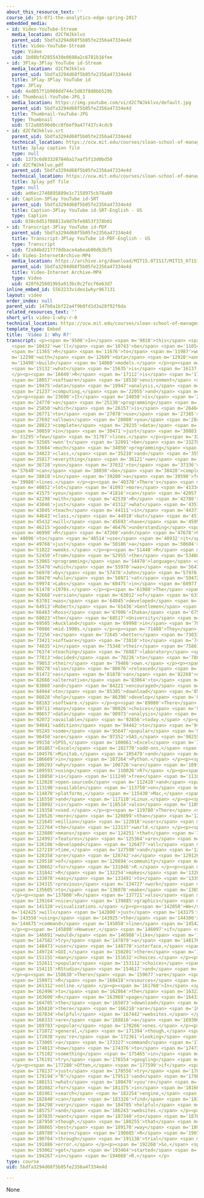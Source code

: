 ```yaml
---
about_this_resource_text: ''
course_id: 15-071-the-analytics-edge-spring-2017
embedded_media:
- id: Video-YouTube-Stream
  media_location: d2CfWJkklvo
  parent_uid: 5bdfa3294d68f5b05fe2356a47334e4d
  title: Video-YouTube-Stream
  type: Video
  uid: 1b08bfd2855430e0698a2c6781b16fee
- id: 3Play-3Play YouTube id-Stream
  media_location: d2CfWJkklvo
  parent_uid: 5bdfa3294d68f5b05fe2356a47334e4d
  title: 3Play-3Play YouTube id
  type: 3Play
  uid: 4ad057f1b908dd744c5d83f8d8bb529b
- id: Thumbnail-YouTube-JPG_1
  media_location: https://img.youtube.com/vi/d2CfWJkklvo/default.jpg
  parent_uid: 5bdfa3294d68f5b05fe2356a47334e4d
  title: Thumbnail-YouTube-JPG
  type: Thumbnail
  uid: 572a88596d0cc0f6ef9a47f437c4cdc9
- id: d2CfWJkklvo.srt
  parent_uid: 5bdfa3294d68f5b05fe2356a47334e4d
  technical_location: https://ocw.mit.edu/courses/sloan-school-of-management/15-071-the-analytics-edge-spring-2017/an-introduction-to-analytics/working-with-data-an-introduction-to-r/video-1-why-r/video-1-why-r-0/d2CfWJkklvo.srt
  title: 3play caption file
  type: null
  uid: 1373c6d033287840a17aaf5f13d0bd50
- id: d2CfWJkklvo.pdf
  parent_uid: 5bdfa3294d68f5b05fe2356a47334e4d
  technical_location: https://ocw.mit.edu/courses/sloan-school-of-management/15-071-the-analytics-edge-spring-2017/an-introduction-to-analytics/working-with-data-an-introduction-to-r/video-1-why-r/video-1-why-r-0/d2CfWJkklvo.pdf
  title: 3play pdf file
  type: null
  uid: ad6ec2748895889e1c7158975cb78a09
- id: Caption-3Play YouTube id-SRT
  parent_uid: 5bdfa3294d68f5b05fe2356a47334e4d
  title: Caption-3Play YouTube id-SRT-English - US
  type: Caption
  uid: 038c6d51f08813a9d7bfe8853f378b01
- id: Transcript-3Play YouTube id-PDF
  parent_uid: 5bdfa3294d68f5b05fe2356a47334e4d
  title: Transcript-3Play YouTube id-PDF-English - US
  type: Transcript
  uid: f2a94bd21777ddbace4a6eab00db3bf5
- id: Video-InternetArchive-MP4
  media_location: https://archive.org/download/MIT15.071S17/MIT15_071S17_Session_1.3.02_300k.mp4
  parent_uid: 5bdfa3294d68f5b05fe2356a47334e4d
  title: Video-Internet Archive-MP4
  type: Video
  uid: 420f6256019b5a913bc0c2fecf6e63d7
inline_embed_id: 5563233video1whyr967131
layout: video
order_index: null
parent_uid: 147b0a1bf22a4f9b0fd1d3a28f92f6da
related_resources_text: ''
short_url: video-1-why-r-0
technical_location: https://ocw.mit.edu/courses/sloan-school-of-management/15-071-the-analytics-edge-spring-2017/an-introduction-to-analytics/working-with-data-an-introduction-to-r/video-1-why-r/video-1-why-r-0
template_type: Embed
title: 'Video 1: Why R?'
transcript: <p><span m='9500'>In</span> <span m='9810'>this</span> <span m='10121'>class,</span>
  <span m='10432'>we'll</span> <span m='10743'>be</span> <span m='11054'>using</span>
  <span m='11365'>R</span> <span m='11676'>to</span> <span m='11987'>work</span> <span
  m='12298'>with</span> <span m='12609'>data</span> <span m='12920'>and</span> <span
  m='13490'>build</span> <span m='14060'>models.</span> </p><p><span m='14630'>But</span>
  <span m='15132'>what</span> <span m='15635'>is</span> <span m='16137'>R?</span>
  </p><p><span m='16640'>R</span> <span m='17112'>is</span> <span m='17585'>a</span>
  <span m='18057'>software</span> <span m='18530'>environment</span> <span m='19002'>for</span>
  <span m='19475'>data</span> <span m='19947'>analysis,</span> <span m='20420'>statistical</span>
  <span m='21237'>computing,</span> <span m='22055'>and</span> <span m='22872'>graphics.</span>
  </p><p><span m='23690'>It</span> <span m='24050'>is</span> <span m='24410'>also</span>
  <span m='24770'>a</span> <span m='25130'>programming</span> <span m='25490'>language</span>
  <span m='25850'>which</span> <span m='26157'>is</span> <span m='26464'>natural</span>
  <span m='26771'>to</span> <span m='27078'>use</span> <span m='27385'>and</span>
  <span m='27692'>allows</span> <span m='28000'>you</span> <span m='28411'>to</span>
  <span m='28823'>complete</span> <span m='29235'>data</span> <span m='29647'>analyses</span>
  <span m='30059'>in</span> <span m='30471'>just</span> <span m='30883'>a</span> <span
  m='31295'>few</span> <span m='31707'>lines.</span> </p><p><span m='32119'>We</span>
  <span m='32505'>won't</span> <span m='32891'>be</span> <span m='33278'>doing</span>
  <span m='33664'>much</span> <span m='34050'>programming</span> <span m='34437'>in</span>
  <span m='34823'>class,</span> <span m='35210'>and</span> <span m='35513'>almost</span>
  <span m='35817'>everything</span> <span m='36121'>we</span> <span m='36425'>ask</span>
  <span m='36728'>you</span> <span m='37032'>to</span> <span m='37336'>do</span> <span
  m='37640'>can</span> <span m='38030'>be</span> <span m='38420'>completed</span>
  <span m='38810'>in</span> <span m='39200'>a</span> <span m='39590'>few</span> <span
  m='39980'>lines.</span> </p><p><span m='40370'>There's</span> <span m='40611'>a</span>
  <span m='40852'>lot</span> <span m='41093'>more</span> <span m='41334'>that</span>
  <span m='41575'>you</span> <span m='41816'>can</span> <span m='42057'>do</span>
  <span m='42298'>with</span> <span m='42539'>R</span> <span m='42780'>than</span>
  <span m='43046'>just</span> <span m='43312'>what</span> <span m='43578'>we</span>
  <span m='43845'>teach</span> <span m='44111'>in</span> <span m='44377'>this</span>
  <span m='44643'>class,</span> <span m='44910'>but</span> <span m='45171'>you</span>
  <span m='45432'>will</span> <span m='45693'>have</span> <span m='45954'>a</span>
  <span m='46215'>good</span> <span m='46476'>understanding</span> <span m='46737'>of</span>
  <span m='46998'>R</span> <span m='47260'>and</span> <span m='47678'>how</span> <span
  m='48096'>to</span> <span m='48514'>use</span> <span m='48932'>it</span> <span m='49350'>in</span>
  <span m='49768'>just</span> <span m='50186'>a</span> <span m='50604'>few</span>
  <span m='51022'>weeks.</span> </p><p><span m='51440'>R</span> <span m='51945'>originated</span>
  <span m='52450'>from</span> <span m='52955'>the</span> <span m='53460'>statistical</span>
  <span m='53965'>programming</span> <span m='54470'>language</span> <span m='54970'>S,</span>
  <span m='55470'>which</span> <span m='55970'>was</span> <span m='56470'>developed</span>
  <span m='56970'>by</span> <span m='57470'>John</span> <span m='57970'>Chambers</span>
  <span m='58470'>while</span> <span m='58971'>at</span> <span m='59472'>Bell</span>
  <span m='59974'>Labs</span> <span m='60475'>in</span> <span m='60977'>the</span>
  <span m='61478'>1970s.</span> </p><p><span m='61980'>The</span> <span m='62324'>first</span>
  <span m='62668'>version</span> <span m='63012'>of</span> <span m='63357'>R</span>
  <span m='63701'>was</span> <span m='64045'>developed</span> <span m='64390'>by</span>
  <span m='64913'>Robert</span> <span m='65436'>Gentlemen</span> <span m='65960'>and</span>
  <span m='66483'>Ross</span> <span m='67006'>Ihaka</span> <span m='67530'>at</span>
  <span m='68023'>the</span> <span m='68517'>University</span> <span m='69011'>of</span>
  <span m='69505'>Auckland</span> <span m='69998'>in</span> <span m='70492'>the</span>
  <span m='70986'>mid-1990s.</span> </p><p><span m='71480'>They</span> <span m='71868'>wanted</span>
  <span m='72256'>a</span> <span m='72645'>better</span> <span m='73033'>statistical</span>
  <span m='73421'>software</span> <span m='73810'>to</span> <span m='74322'>use</span>
  <span m='74835'>in</span> <span m='75348'>their</span> <span m='75861'>Macintosh</span>
  <span m='76374'>teaching</span> <span m='76887'>laboratory</span> <span m='77400'>and</span>
  <span m='77813'>decided</span> <span m='78226'>to</span> <span m='78640'>create</span>
  <span m='79053'>their</span> <span m='79466'>own.</span> </p><p><span m='79880'>They</span>
  <span m='80278'>also</span> <span m='80676'>released</span> <span m='81074'>it</span>
  <span m='81472'>as</span> <span m='81870'>an</span> <span m='82268'>open-sourced</span>
  <span m='82666'>alternative</span> <span m='83064'>to</span> <span m='83462'>S</span>
  <span m='83860'>and</span> <span m='84221'>encouraged</span> <span m='84582'>others</span>
  <span m='84944'>to</span> <span m='85305'>download</span> <span m='85667'>and</span>
  <span m='86028'>help</span> <span m='86390'>develop</span> <span m='87286'>the</span>
  <span m='88183'>software.</span> </p><p><span m='89080'>There</span> <span m='89395'>are</span>
  <span m='89711'>many</span> <span m='90026'>choices</span> <span m='90342'>for</span>
  <span m='90657'>data</span> <span m='90973'>analysis</span> <span m='91289'>software</span>
  <span m='92072'>available</span> <span m='92856'>today.</span> </p><p><span m='93640'>In</span>
  <span m='94041'>addition</span> <span m='94442'>to</span> <span m='94844'>R,</span>
  <span m='95245'>some</span> <span m='95647'>popular</span> <span m='96048'>examples</span>
  <span m='96450'>are</span> <span m='97352'>SAS,</span> <span m='98255'>Stata,</span>
  <span m='99158'>SPSS,</span> <span m='100061'>Excel</span> <span m='100964'>and</span>
  <span m='101867'>Excel</span> <span m='102770'>add-ons,</span> <span m='103673'>MATLAB,</span>
  <span m='104576'>Minitab,</span> <span m='105479'>and</span> <span m='106074'>pandas</span>
  <span m='106669'>in</span> <span m='107264'>Python.</span> </p><p><span m='107860'>So,</span>
  <span m='108293'>why</span> <span m='108726'>are</span> <span m='109160'>we</span>
  <span m='109593'>using</span> <span m='110026'>R?</span> </p><p><span m='110460'>R</span>
  <span m='110850'>is</span> <span m='111240'>free</span> <span m='111630'>and</span>
  <span m='112020'>open-sourced</span> <span m='112410'>and</span> <span m='112800'>is</span>
  <span m='113190'>available</span> <span m='113750'>on</span> <span m='114310'>all</span>
  <span m='114870'>platforms,</span> <span m='115430'>Mac,</span> <span m='115990'>Windows,</span>
  <span m='116550'>and</span> <span m='117110'>Linux.</span> </p><p><span m='117670'>R</span>
  <span m='118092'>is</span> <span m='118514'>also</span> <span m='118936'>widely</span>
  <span m='119358'>used.</span> </p><p><span m='119780'>There</span> <span m='120153'>are</span>
  <span m='120526'>more</span> <span m='120899'>than</span> <span m='121272'>two</span>
  <span m='121645'>million</span> <span m='122018'>users</span> <span m='122391'>around</span>
  <span m='122764'>the</span> <span m='123137'>world.</span> </p><p><span m='123510'>This</span>
  <span m='123880'>means</span> <span m='124251'>that</span> <span m='124622'>new</span>
  <span m='124993'>features</span> <span m='125364'>are</span> <span m='125735'>being</span>
  <span m='126106'>developed</span> <span m='126477'>all</span> <span m='126848'>the</span>
  <span m='127219'>time,</span> <span m='127590'>and</span> <span m='127974'>there</span>
  <span m='128358'>are</span> <span m='128742'>a</span> <span m='129126'>lot</span>
  <span m='129510'>of</span> <span m='129894'>community</span> <span m='130278'>resources</span>
  <span m='130662'>for</span> <span m='131046'>R.</span> </p><p><span m='131430'>Additionally,</span>
  <span m='131842'>R</span> <span m='132254'>makes</span> <span m='132666'>it</span>
  <span m='133078'>easy</span> <span m='133491'>to</span> <span m='133903'>re-run</span>
  <span m='134315'>previous</span> <span m='134727'>work</span> <span m='135140'>and</span>
  <span m='135605'>to</span> <span m='136070'>make</span> <span m='136535'>adjustments.</span>
  </p><p><span m='137000'>R</span> <span m='137721'>also</span> <span m='138442'>has</span>
  <span m='139164'>nice</span> <span m='139885'>graphics</span> <span m='140607'>and</span>
  <span m='141328'>visualizations.</span> </p><p><span m='142050'>We</span> <span
  m='142425'>will</span> <span m='142800'>just</span> <span m='143175'>be</span> <span
  m='143550'>using</span> <span m='143925'>the</span> <span m='144300'>R</span> <span
  m='144675'>command</span> <span m='145050'>line</span> <span m='145425'>interface.</span>
  </p><p><span m='145800'>However,</span> <span m='146097'>if</span> <span m='146394'>you</span>
  <span m='146691'>would</span> <span m='146988'>like</span> <span m='147285'>to</span>
  <span m='147582'>try</span> <span m='147879'>a</span> <span m='148176'>graphical</span>
  <span m='148473'>user</span> <span m='148770'>interface,</span> <span m='149247'>or</span>
  <span m='149724'>GUI,</span> <span m='150201'>there</span> <span m='150678'>are</span>
  <span m='151155'>many</span> <span m='151632'>choices.</span> </p><p><span m='152110'>Two</span>
  <span m='152611'>popular</span> <span m='153112'>choices</span> <span m='153614'>are</span>
  <span m='154115'>RStudio</span> <span m='154617'>and</span> <span m='155118'>Rattle.</span>
  </p><p><span m='158630'>There</span> <span m='159077'>are</span> <span m='159524'>many</span>
  <span m='159971'>R</span> <span m='160418'>resources</span> <span m='160865'>available</span>
  <span m='161312'>online.</span> </p><p><span m='161760'>In</span> <span m='162128'>addition</span>
  <span m='162496'>to</span> <span m='162864'>the</span> <span m='163232'>official</span>
  <span m='163600'>R</span> <span m='163969'>page</span> <span m='164337'>and</span>
  <span m='164705'>the</span> <span m='165073'>download</span> <span m='165441'>page,</span>
  <span m='165810'>there</span> <span m='166218'>are</span> <span m='166626'>many</span>
  <span m='167034'>helpful</span> <span m='167442'>websites.</span> </p><p><span m='167850'>Here</span>
  <span m='168333'>are</span> <span m='168816'>a</span> <span m='169300'>few</span>
  <span m='169783'>popular</span> <span m='170266'>ones.</span> </p><p><span m='170750'>In</span>
  <span m='171072'>general,</span> <span m='171394'>though,</span> <span m='171716'>if</span>
  <span m='172038'>you're</span> <span m='172361'>looking</span> <span m='172683'>for</span>
  <span m='173005'>a</span> <span m='173327'>command</span> <span m='173650'>or</span>
  <span m='174013'>how</span> <span m='174376'>to</span> <span m='174739'>do</span>
  <span m='175102'>something</span> <span m='175465'>in</span> <span m='175828'>R,</span>
  <span m='176191'>try</span> <span m='176554'>googling</span> <span m='176917'>it.</span>
  </p><p><span m='177280'>Often,</span> <span m='177599'>if</span> <span m='177918'>you</span>
  <span m='178237'>just</span> <span m='178556'>try</span> <span m='178875'>typing</span>
  <span m='179194'>"R"</span> <span m='179513'>and</span> <span m='179832'>then</span>
  <span m='180151'>what</span> <span m='180470'>you're</span> <span m='180790'>looking</span>
  <span m='181082'>for</span> <span m='181375'>in</span> <span m='181668'>a</span>
  <span m='181961'>search</span> <span m='182254'>engine,</span> <span m='182547'>you</span>
  <span m='182840'>can</span> <span m='183326'>find</span> <span m='183812'>some</span>
  <span m='184298'>very</span> <span m='184785'>helpful</span> <span m='185271'>posts</span>
  <span m='185757'>and</span> <span m='186243'>websites.</span> </p><p><span m='186730'>We</span>
  <span m='187035'>want</span> <span m='187340'>to</span> <span m='187645'>emphasize,</span>
  <span m='187950'>though,</span> <span m='188255'>that</span> <span m='188560'>the</span>
  <span m='188865'>best</span> <span m='189170'>way</span> <span m='189475'>to</span>
  <span m='189780'>learn</span> <span m='190085'>R</span> <span m='190390'>is</span>
  <span m='190764'>through</span> <span m='191138'>trial</span> <span m='191512'>and</span>
  <span m='191886'>error.</span> </p><p><span m='192260'>So,</span> <span m='192661'>let's</span>
  <span m='193062'>get</span> <span m='193464'>started</span> <span m='193865'>working</span>
  <span m='194267'>in</span> <span m='194668'>R.</span> </p>
type: course
uid: 5bdfa3294d68f5b05fe2356a47334e4d

---
```

None